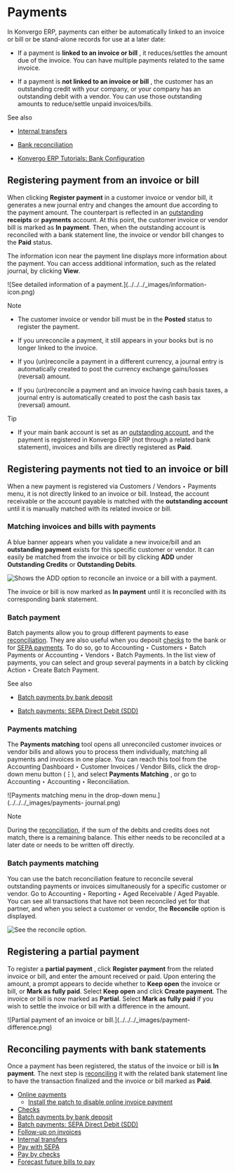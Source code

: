 # Payments

In Konvergo ERP, payments can either be automatically linked to an invoice or bill or
be stand-alone records for use at a later date:

  * If a payment is **linked to an invoice or bill** , it reduces/settles the amount due of the invoice. You can have multiple payments related to the same invoice.

  * If a payment is **not linked to an invoice or bill** , the customer has an outstanding credit with your company, or your company has an outstanding debit with a vendor. You can use those outstanding amounts to reduce/settle unpaid invoices/bills.

<div class="alert alert-secondary">
<p class="alert-title">
See also</p><ul>
<li><p><a href="payments/internal_transfers">Internal transfers</a></p></li>
<li><p><a href="bank/reconciliation">Bank reconciliation</a></p></li>
<li><p><a href="https://www.odoo.com/slides/slide/bank-configuration-1880">Konvergo ERP Tutorials: Bank Configuration</a></p></li>
</ul>
</div>

## Registering payment from an invoice or bill

When clicking **Register payment** in a customer invoice or vendor bill, it
generates a new journal entry and changes the amount due according to the
payment amount. The counterpart is reflected in an
[outstanding](bank#bank-outstanding-accounts) **receipts** or
**payments** account. At this point, the customer invoice or vendor bill is
marked as **In payment**. Then, when the outstanding account is reconciled
with a bank statement line, the invoice or vendor bill changes to the **Paid**
status.

The information icon near the payment line displays more information about the
payment. You can access additional information, such as the related journal,
by clicking **View**.

![See detailed information of a payment.](../../../_images/information-
icon.png) <div class="alert alert-primary">
<p class="alert-title">
Note</p><ul>
<li><p>The customer invoice or vendor bill must be in the <b>Posted</b> status to register the
payment.</p></li>
<li><p>If you unreconcile a payment, it still appears in your books but is no longer linked to the
invoice.</p></li>
<li><p>If you (un)reconcile a payment in a different currency, a journal entry is automatically
created to post the currency exchange gains/losses (reversal) amount.</p></li>
<li><p>If you (un)reconcile a payment and an invoice having cash basis taxes, a journal entry is
automatically created to post the cash basis tax (reversal) amount.</p></li>
</ul>
</div> <div class="alert alert-info">
<p class="alert-title">
Tip</p><ul>
<li><p>If your main bank account is set as an <a href="bank#bank-outstanding-accounts"><span class="std std-ref">outstanding account</span></a>, and the payment is registered in Konvergo ERP (not through a related
bank statement), invoices and bills are directly registered as <b>Paid</b>.</p></li>
</ul>
</div>

## Registering payments not tied to an invoice or bill

When a new payment is registered via Customers / Vendors ‣ Payments menu, it
is not directly linked to an invoice or bill. Instead, the account receivable
or the account payable is matched with the **outstanding account** until it is
manually matched with its related invoice or bill.

### Matching invoices and bills with payments

A blue banner appears when you validate a new invoice/bill and an
**outstanding payment** exists for this specific customer or vendor. It can
easily be matched from the invoice or bill by clicking **ADD** under
**Outstanding Credits** or **Outstanding Debits**.

![Shows the ADD option to reconcile an invoice or a bill with a
payment.](../../../_images/add-option.png)

The invoice or bill is now marked as **In payment** until it is reconciled
with its corresponding bank statement.

### Batch payment

Batch payments allow you to group different payments to ease
[reconciliation](bank/reconciliation). They are also useful when you
deposit [checks](payments/checks) to the bank or for [SEPA
payments](payments/pay_sepa). To do so, go to Accounting ‣ Customers ‣
Batch Payments or Accounting ‣ Vendors ‣ Batch Payments. In the list view of
payments, you can select and group several payments in a batch by clicking
Action ‣ Create Batch Payment.

<div class="alert alert-secondary">
<p class="alert-title">
See also</p><ul>
<li><p><a href="payments/batch">Batch payments by bank deposit</a></p></li>
<li><p><a href="payments/batch_sdd">Batch payments: SEPA Direct Debit (SDD)</a></p></li>
</ul>
</div>

### Payments matching

The **Payments matching** tool opens all unreconciled customer invoices or
vendor bills and allows you to process them individually, matching all
payments and invoices in one place. You can reach this tool from the
Accounting Dashboard ‣ Customer Invoices / Vendor Bills, click the drop-down
menu button (**⋮**), and select **Payments Matching** , or go to Accounting ‣
Accounting ‣ Reconciliation.

![Payments matching menu in the drop-down menu.](../../../_images/payments-
journal.png) <div class="alert alert-primary">
<p class="alert-title">
Note</p><p>During the <a href="bank/reconciliation">reconciliation</a>, if the sum of the debits and credits does
not match, there is a remaining balance. This either needs to be reconciled at a later date or
needs to be written off directly.</p>
</div>

### Batch payments matching

You can use the batch reconciliation feature to reconcile several outstanding
payments or invoices simultaneously for a specific customer or vendor. Go to
Accounting ‣ Reporting ‣ Aged Receivable / Aged Payable. You can see all
transactions that have not been reconciled yet for that partner, and when you
select a customer or vendor, the **Reconcile** option is displayed.

![See the reconcile option.](../../../_images/reconcile-option.png)

## Registering a partial payment

To register a **partial payment** , click **Register payment** from the
related invoice or bill, and enter the amount received or paid. Upon entering
the amount, a prompt appears to decide whether to **Keep open** the invoice or
bill, or **Mark as fully paid**. Select **Keep open** and click **Create
payment**. The invoice or bill is now marked as **Partial**. Select **Mark as
fully paid** if you wish to settle the invoice or bill with a difference in
the amount.

![Partial payment of an invoice or bill.](../../../_images/payment-
difference.png)

## Reconciling payments with bank statements

Once a payment has been registered, the status of the invoice or bill is **In
payment**. The next step is [reconciling](bank/reconciliation) it with
the related bank statement line to have the transaction finalized and the
invoice or bill marked as **Paid**.

  * [Online payments](payments/online)
    * [Install the patch to disable online invoice payment](payments/online/install_portal_patch)
  * [Checks](payments/checks)
  * [Batch payments by bank deposit](payments/batch)
  * [Batch payments: SEPA Direct Debit (SDD)](payments/batch_sdd)
  * [Follow-up on invoices](payments/follow_up)
  * [Internal transfers](payments/internal_transfers)
  * [Pay with SEPA](payments/pay_sepa)
  * [Pay by checks](payments/pay_checks)
  * [Forecast future bills to pay](payments/forecast)

